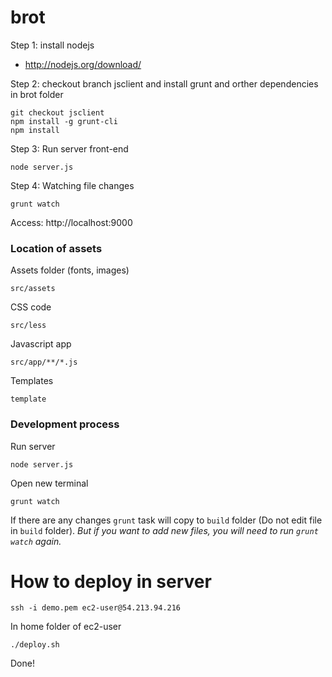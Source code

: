 brot
======

Step 1: install nodejs   

  * http://nodejs.org/download/

Step 2: checkout branch jsclient and install grunt and orther dependencies in brot folder

  ```
  git checkout jsclient
  npm install -g grunt-cli
  npm install
  ```
Step 3: Run server front-end
```
node server.js
```

Step 4: Watching file changes

```
grunt watch
```

Access: http://localhost:9000



### Location of assets


Assets folder (fonts, images)
```
src/assets
```

CSS code
```
src/less
```

Javascript app
```
src/app/**/*.js
```

Templates
```
template
```

### Development process

Run server
```
node server.js
```

Open new terminal
```
grunt watch
```

If there are any changes `grunt` task will copy to `build` folder (Do not edit file in `build` folder).
_But if you want to add new files, you will need to run `grunt watch` again._



# How to deploy in server

```
ssh -i demo.pem ec2-user@54.213.94.216
```

In home folder of ec2-user

```
./deploy.sh
```

Done!


